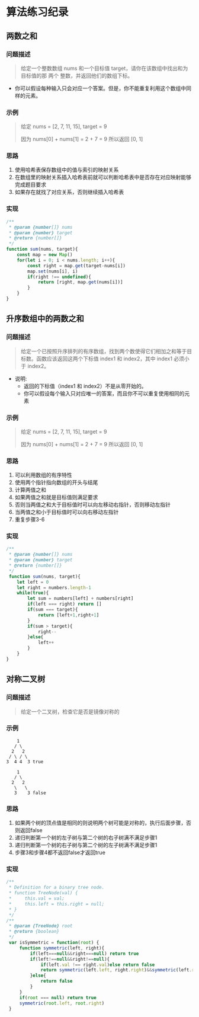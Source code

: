 # 算法练习纪录
## 两数之和
### 问题描述
>给定一个整数数组 nums 和一个目标值 target，请你在该数组中找出和为目标值的那 两个 整数，并返回他们的数组下标。
* 你可以假设每种输入只会对应一个答案。但是，你不能重复利用这个数组中同样的元素。
### 示例
>给定 nums = [2, 7, 11, 15], target = 9
>
>因为 nums[0] + nums[1] = 2 + 7 = 9
>所以返回 [0, 1]
### 思路
1. 使用哈希表保存数组中的值与索引的映射关系
2. 在数组里的映射关系插入哈希表前就可以判断哈希表中是否存在对应映射能够完成题目要求
3. 如果存在就找了对应关系，否则继续插入哈希表
### 实现
```javascript
/**
 * @param {number[]} nums
 * @param {number} target
 * @return {number[]}
 */
function sum(nums, target){
    const map = new Map()
    for(let i = 0; i < nums.length; i++){
        const right = map.get(target-nums[i])
        map.set(nums[i], i)
        if(right !== undefined){
            return [right, map.get(nums[i])]
        }
    }
}
```
## 升序数组中的两数之和
### 问题描述
>给定一个已按照升序排列的有序数组，找到两个数使得它们相加之和等于目标数。函数应该返回这两个下标值 index1 和 index2，其中 index1 必须小于 index2。
* 说明:
  * 返回的下标值（index1 和 index2）不是从零开始的。
  * 你可以假设每个输入只对应唯一的答案，而且你不可以重复使用相同的元素
### 示例
>给定 nums = [2, 7, 11, 15], target = 9
>
>因为 nums[0] + nums[1] = 2 + 7 = 9
>所以返回 [0, 1]
### 思路
1. 可以利用数组的有序特性
2. 使用两个指针指向数组的开头与结尾
3. 计算两值之和
4. 如果两值之和就是目标值则满足要求
5. 否则当两值之和大于目标值时可以向左移动右指针，否则移动左指针
6. 当两值之和小于目标值时可以向右移动左指针
7. 重复步骤3-6
### 实现
```javascript
/**
 * @param {number[]} nums
 * @param {number} target
 * @return {number[]}
 */
 function sum(nums, target){
    let left = 0
    let right = numbers.length-1
    while(true){
        let sum = numbers[left] + numbers[right]
        if(left === right) return []
        if(sum === target){
            return [left+1,right+1]
        }
        if(sum > target){
            right--
        }else{
            left++
        }
    }
}
```
## 对称二叉树
### 问题描述
>给定一个二叉树，检查它是否是镜像对称的
### 示例
```
    1                   
   / \
  2   2
 / \ / \
3  4 4  3 true
```
```
    1
   / \
  2   2
   \   \
   3    3 false
```
### 思路
1. 如果两个树的顶点值是相同的则说明两个树可能是对称的，执行后面步骤，否则返回false
2. 递归判断第一个树的左子树与第二个树的右子树满不满足步骤1
3. 递归判断第一个树的右子树与第二个树的左子树满不满足步骤1
4. 步骤3和步骤4都不返回false才返回true
### 实现
```javascript
/**
 * Definition for a binary tree node.
 * function TreeNode(val) {
 *     this.val = val;
 *     this.left = this.right = null;
 * }
 */
/**
 * @param {TreeNode} root
 * @return {boolean}
 */
 var isSymmetric = function(root) {
     function symmetric(left, right){
         if(left===null&&right===null) return true
         if(left!==null&&right!==null){
             if(left.val !== right.val)else return false
             return symmetric(left.left, right.right)&&symmetric(left.right, right.left)
         }else{
             return false
         }
     }
     if(root === null) return true
     symmetric(root.left, root.right)
 }
```